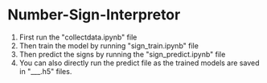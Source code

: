 # Number-Sign-Interpretor

1. First run the "collectdata.ipynb" file
2. Then train the model by running "sign_train.ipynb" file
3. Then predict the signs by running the "sign_predict.ipynb" file 
4. You can also directly run the predict file as the trained models are saved in "___.h5" files.
